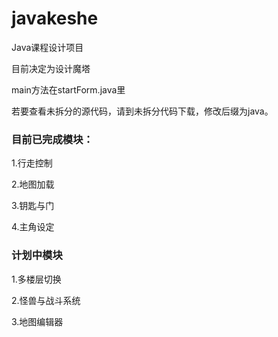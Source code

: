 # javakeshe
Java课程设计项目

目前决定为设计魔塔

main方法在startForm.java里

若要查看未拆分的源代码，请到未拆分代码下载，修改后缀为java。

### 目前已完成模块：

1.行走控制

2.地图加载

3.钥匙与门

4.主角设定

### 计划中模块

1.多楼层切换

2.怪兽与战斗系统

3.地图编辑器